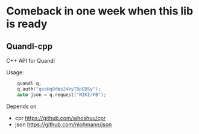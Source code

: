 # Comeback in one week when this lib is ready

## Quandl-cpp
C++ API for Quandl

Usage:
```cpp
    quandl q;
    q.auth("qsoHq8dWs24kyT8pEDSy");
    auto json = q.request("WIKI/FB");
```

Depends on
+ cpr  https://github.com/whoshuu/cpr
+ json https://github.com/nlohmann/json
